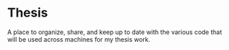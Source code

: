 # Thesis
A place to organize, share, and keep up to date with the various code that will be used across machines for my thesis work.
